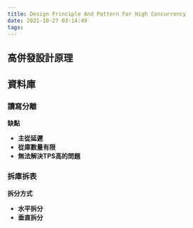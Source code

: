 ```yaml
---
title: Design Principle And Pattern For High Concurrency
date: 2021-10-27 03:14:49
tags:
---
```


## 高併發設計原理

  

## 資料庫

  

### 讀寫分離

**缺點**
- **主從延遲**
- **從庫數量有限**
- **無法解決TPS高的問題**

  

### 拆庫拆表

**拆分方式**
- **水平拆分**
- **垂直拆分**

